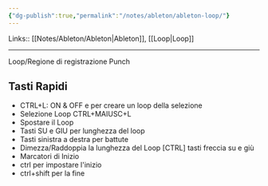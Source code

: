```yaml
---
{"dg-publish":true,"permalink":"/notes/ableton/ableton-loop/"}
---
```


Links:: [[Notes/Ableton/Ableton\|Ableton]], [[Loop\|Loop]]

---
Loop/Regione di registrazione Punch

## Tasti Rapidi

- CTRL+L: ON & OFF e per creare un loop della selezione
- Selezione Loop CTRL+MAIUSC+L
- Spostare il Loop
- Tasti SU e GIU per lunghezza del loop
- Tasti sinistra a destra per battute
- Dimezza/Raddoppia la lunghezza del Loop \[CTRL\] tasti freccia su e giù
- Marcatori di Inizio
- ctrl per impostare l'inizio
- ctrl+shift per la fine

